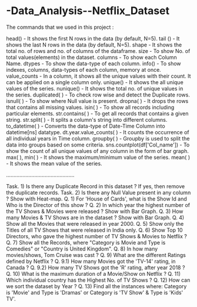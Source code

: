 # -Data_Analysis--Netflix_Dataset

The commands that we used in this project :

head() - It shows the first N rows in the data (by default, N=5).
tail () - It shows the last N rows in the data (by default, N=5).
shape - It shows the total no. of rows and no. of columns of the dataframe.
size - To show No. of total values(elements) in the dataset.
columns - To show each Column Name.
dtypes - To show the data-type of each column.
info() - To show indexes, columns, data-types of each column, memory at once.
value_counts - In a column, it shows all the unique values with their count. It can be applied on a single column only.
unique() - It shows the all unique values of the series.
nunique() - It shows the total no. of unique values in the series.
duplicated( ) - To check row wise and detect the Duplicate rows.
isnull( ) - To show where Null value is present.
dropna( ) - It drops the rows that contains all missing values.
isin( ) - To show all records including particular elements.
str.contains( ) - To get all records that contains a given string.
str.split( ) - It splits a column's string into different columns.
to_datetime( ) - Converts the data-type of Date-Time Column into datetime[ns] datatype.
dt.year.value_counts( ) - It counts the occurrence of all individual years in Time column.
groupby( ) - Groupby is used to split the data into groups based on some criteria.
sns.countplot(df['Col_name']) - To show the count of all unique values of any column in the form of bar graph.
max( ), min( ) - It shows the maximum/minimum value of the series.
mean( ) - It shows the mean value of the series.

..............................................

Task. 1) Is there any Duplicate Record in this dataset ? If yes, then remove the duplicate records.
Task. 2) Is there any Null Value present in any column ? Show with Heat-map.
Q. 1) For 'House of Cards', what is the Show Id and Who is the Director of this show ?
Q. 2) In which year the highest number of the TV Shows & Movies were released ? Show with Bar Graph.
Q. 3) How many Movies & TV Shows are in the dataset ? Show with Bar Graph.
Q. 4) Show all the Movies that were released in year 2000.
Q. 5) Show only the Titles of all TV Shows that were released in India only.
Q. 6) Show Top 10 Directors, who gave the highest number of TV Shows & Movies to Netflix ?
Q. 7) Show all the Records, where "Category is Movie and Type is Comedies" or "Country is United Kingdom".
Q. 8) In how many movies/shows, Tom Cruise was cast ?
Q. 9) What are the different Ratings defined by Netflix ?
Q. 9.1) How many Movies got the 'TV-14' rating, in Canada ?
Q. 9.2) How many TV Shows got the 'R' rating, after year 2018 ?
Q. 10) What is the maximum duration of a Movie/Show on Netflix ?
Q. 11) Which individual country has the Highest No. of TV Shows ?
Q. 12) How can we sort the dataset by Year ?
Q. 13) Find all the instances where: Category is 'Movie' and Type is 'Dramas' or Category is 'TV Show' & Type is 'Kids' TV'.
